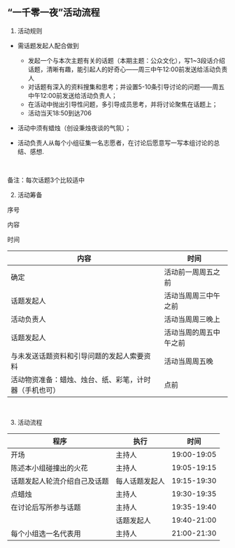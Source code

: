 ## “一千零一夜”活动流程

1. 活动规则

- 需话题发起人配合做到
   - 发起一个与本次主题有关的话题（本期主题：公众文化），写1~3段话介绍话题，清晰有趣，能引起人的好奇心——周三中午12:00前发送给活动负责人
   - 对话题有深入的资料搜集和思考；并设置5-10条引导讨论的问题——周五中午12:00前发送给活动负责人；
   - 在活动中抛出引导性问题，多引导成员思考，并将讨论聚焦在话题上；
   - 活动当天18:50到达706
- 活动中须有蜡烛（创设秉烛夜谈的气氛）；

- 活动负责人从每个小组征集一名志愿者，在讨论后愿意写一写本组讨论的总结、感想. 

<br>

备注：每次话题3个比较适中



2. 活动筹备

序号

内容

时间

| 内容                                                   | 时间                   |
| ------------------------------------------------------ | ---------------------- |
| 确定                                                   | 活动前一周周五之前     |
| 话题发起人                                             | 活动当周周三中午之前   |
| 活动负责人                                             | 活动当周周三晚上       |
| 话题发起人                                             | 活动当周的周五中午之前 |
| 与未发送话题资料和引导问题的发起人索要资料             | 活动当周周五晚         |
| 活动物资准备：蜡烛、烛台、纸、彩笔，计时器（手机也可） | 点前                   |

<br>

3. 活动流程

| 程序                         | 执行           | 时间        |
| ---------------------------- | -------------- | ----------- |
| 开场                         | 主持人         | 19:00-19:05 |
| 陈述本小组碰撞出的火花       | 主持人         | 19:05-19:15 |
| 话题发起人轮流介绍自己及话题 | 每人话题发起人 | 19:15-19:30 |
| 点蜡烛                       | 主持人         | 19:30-19:35 |
| 在讨论后写所参与话题         | 主持人         | 19:35-19:40 |
|                              | 话题发起人     | 19:40-21:00 |
| 每个小组选一名代表用         | 主持人         | 21:00-21:30 |

